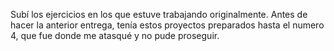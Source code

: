 Subí los ejercicios en los que estuve trabajando originalmente.
Antes de hacer la anterior entrega, tenía estos proyectos preparados hasta el numero 4, que fue donde me atasqué y no pude proseguir.


